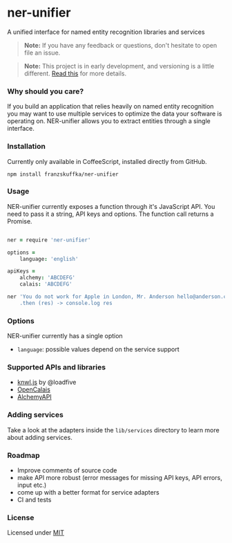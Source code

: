 ner-unifier
======

A unified interface for named entity recognition libraries and services

> **Note:** If you have any feedback or questions, don't hesitate to open file an issue.

> **Note:** This project is in early development, and versioning is a little different. [Read this](http://markup.im/#q4_cRZ1Q) for more details.

### Why should you care?

If you build an application that relies heavily on named entity recognition you may want to use multiple services to optimize the data your software is operating on.
NER-unifier allows you to extract entities through a single interface.

### Installation

Currently only available in CoffeeScript, installed directly from GitHub.

`npm install franzskuffka/ner-unifier`

### Usage

NER-unifier currently exposes a function through it's JavaScript API.
You need to pass it a string, API keys and options.
The function call returns a Promise.


```coffee

ner = require 'ner-unifier'

options =
    language: 'english'

apiKeys =
    alchemy: 'ABCDEFG'
    calais: 'ABCDEFG'

ner 'You do not work for Apple in London, Mr. Anderson hello@anderson.com', apiKeys, options'
    .then (res) -> console.log res
```

### Options
NER-unifier currently has a single option

- `language`: possible values depend on the service support

### Supported APIs and libraries

- [knwl.js](https://github.com/loadfive/Knwl.js/) by @loadfive
- [OpenCalais](http://www.opencalais.com/)
- [AlchemyAPI](http://www.alchemyapi.com/)

### Adding services

Take a look at the adapters inside the `lib/services` directory to learn more about adding services.

### Roadmap

- Improve comments of source code
- make API more robust (error messages for missing API keys, API errors, input etc.)
- come up with a better format for service adapters
- CI and tests

### License

Licensed under [MIT](license.md)
